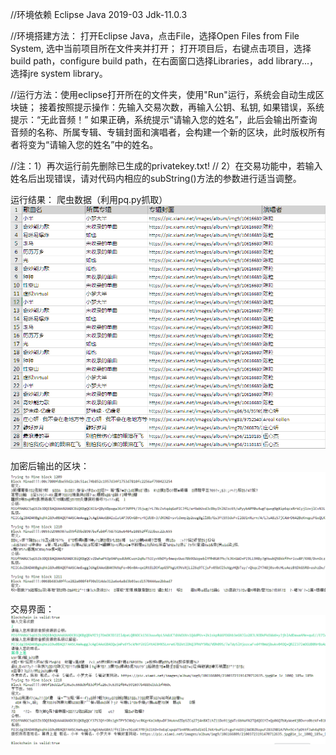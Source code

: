 //环境依赖
Eclipse Java 2019-03
Jdk-11.0.3

//环境搭建方法：
打开Eclipse Java，点击File，选择Open Files from File System, 选中当前项目所在文件夹并打开；
打开项目后，右键点击项目，选择build path，configure build path，在右面窗口选择Libraries，add library...，选择jre system library。

//运行方法：使用eclipse打开所在的文件夹，使用"Run"运行，系统会自动生成区块链；
接着按照提示操作：先输入交易次数，再输入公钥、私钥, 如果错误，系统提示：“无此音频！” 
如果正确，系统提示“请输入您的姓名”，此后会输出所查询音频的名称、所属专辑、专辑封面和演唱者，会构建一个新的区块，此时版权所有者将变为“请输入您的姓名”中的姓名。

//注：1）再次运行前先删除已生成的privatekey.txt!
// 2）在交易功能中，若输入姓名后出现错误，请对代码内相应的subString()方法的参数进行适当调整。

运行结果：
爬虫数据（利用pq.py抓取）
![](https://github.com/blockchainapplication/E-commerce/blob/master/%E7%AC%AC%E5%8D%81%E7%BB%84_%E5%8C%BA%E5%9D%97%E9%93%BE%E5%9C%A8%E9%9F%B3%E9%A2%91%E4%BD%9C%E5%93%81%E7%89%88%E6%9D%83%E4%BF%9D%E6%8A%A4%E4%B8%8E%E4%BA%A4%E6%98%93%E4%B8%AD%E7%9A%84%E5%BA%94%E7%94%A8%E4%B8%8E%E5%88%9B%E6%96%B0/%E7%88%AC%E8%99%AB.PNG)

加密后输出的区块：
![](https://github.com/blockchainapplication/E-commerce/blob/master/%E7%AC%AC%E5%8D%81%E7%BB%84_%E5%8C%BA%E5%9D%97%E9%93%BE%E5%9C%A8%E9%9F%B3%E9%A2%91%E4%BD%9C%E5%93%81%E7%89%88%E6%9D%83%E4%BF%9D%E6%8A%A4%E4%B8%8E%E4%BA%A4%E6%98%93%E4%B8%AD%E7%9A%84%E5%BA%94%E7%94%A8%E4%B8%8E%E5%88%9B%E6%96%B0/%E8%BF%90%E8%A1%8C%E7%BB%93%E6%9E%9C1.PNG)

交易界面：
![](https://github.com/blockchainapplication/E-commerce/blob/master/%E7%AC%AC%E5%8D%81%E7%BB%84_%E5%8C%BA%E5%9D%97%E9%93%BE%E5%9C%A8%E9%9F%B3%E9%A2%91%E4%BD%9C%E5%93%81%E7%89%88%E6%9D%83%E4%BF%9D%E6%8A%A4%E4%B8%8E%E4%BA%A4%E6%98%93%E4%B8%AD%E7%9A%84%E5%BA%94%E7%94%A8%E4%B8%8E%E5%88%9B%E6%96%B0/%E8%BF%90%E8%A1%8C%E7%BB%93%E6%9E%9C2.PNG)


